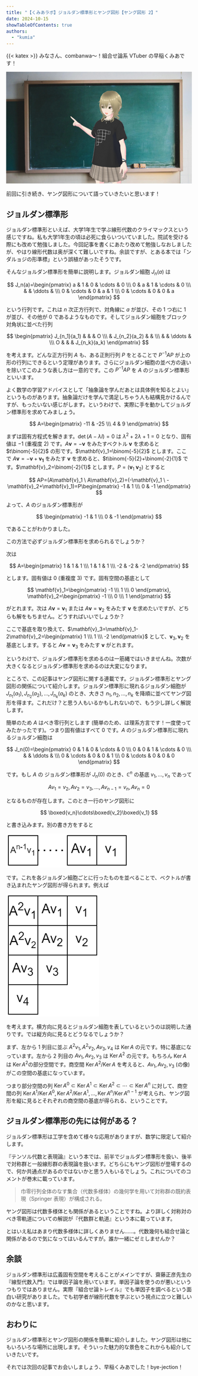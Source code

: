 ```yaml
---
title: "【くみあラボ】ジョルダン標準形とヤング図形【ヤング図形 2】"
date: 2024-10-15
showTableOfContents: true
authors:
  - "kumia"
---
```


{{< katex >}}
みなさん、combanwa～！組合せ論系 VTuber の早稲くみあです！

![kumia](./featured.png)

前回に引き続き、ヤング図形について語っていきたいと思います！

## ジョルダン標準形

ジョルダン標準形といえば、大学1年生で学ぶ線形代数のクライマックスという感じですね。私も大学1年生の頃は必死に食らいついていました。院試を受ける際にも改めて勉強しました。今回記事を書くにあたり改めて勉強しなおしましたが、やはり線形代数は奥が深くて難しいですね。余談ですが、とある本では「ンダルョジの形準標」という誤植があったそうです。

そんなジョルダン標準形を簡単に説明します。ジョルダン細胞 $J_n(a)$ は

$$
J_n(a)=\begin{pmatrix}
a & 1 & 0 & \cdots & 0 \\\
0 & a & 1 & \cdots & 0 \\\
& & \ddots & \\\
0 & \cdots & 0 & a & 1 \\\
0 & \cdots & 0 & 0 & a
\end{pmatrix}
$$

という行列です。これは $n$ 次正方行列で、対角線に $a$ が並び、その 1 つ右に 1 が並び、その他が 0 であるようなものです。そしてジョルダン細胞をブロック対角状に並べた行列

$$
\begin{pmatrix}
J_{n_1}(a_1) & & & O \\\
& J_{n_2}(a_2) & & \\\
& & \ddots & \\\
O & & & J_{n_k}(a_k)
\end{pmatrix}
$$

を考えます。どんな正方行列 $A$ も、ある正則行列 $P$ をとることで $P^{-1}AP$ が上の形の行列にできるという定理があります。さらにジョルダン細胞の並べ方の違いを除いてこのような表し方は一意的です。この $P^{-1}AP$ を $A$ のジョルダン標準形といいます。

よく数学の学習アドバイスとして「抽象論を学んだあとは具体例を知るとよい」というものがあります。抽象論だけを学んで満足しちゃう人も結構見かけるんですが、もったいない感じがします。というわけで、実際に手を動かしてジョルダン標準形を求めてみましょう。

$$
A=\begin{pmatrix}
-11 & -25 \\\
4 & 9
\end{pmatrix}
$$

まずは固有方程式を解きます。$\det(A-\lambda I)=0$ は $\lambda^2+2\lambda+1=0$ となり、固有値は $-1$ (重複度 2) です。$A\mathbf{v}=-\mathbf{v}$ をみたすベクトル $\mathbf{v}$ を求めると $t\binom{-5}{2}$ の形です。$\mathbf{v}_1=\binom{-5}{2}$ とします。ここで $A\mathbf{v}=-\mathbf{v}+\mathbf{v_1}$ をみたす $\mathbf{v}$ を求めると、$t\binom{-5}{2}+\binom{-2}{1}$ です。$\mathbf{v}_2=\binom{-2}{1}$ とします。$P=(\mathbf{v}_1 \ \mathbf{v}_2)$ とすると

$$
AP=(A\mathbf{v}_1 \ A\mathbf{v}_2)=(-\mathbf{v}_1 \ -\mathbf{v}_2+\mathbf{v}_1)=P\begin{pmatrix} -1 & 1 \\\ 0 & -1 \end{pmatrix}
$$

よって、$A$ のジョルダン標準形が

$$
\begin{pmatrix} -1 & 1 \\\ 0 & -1 \end{pmatrix}
$$

であることがわかりました。

この方法で必ずジョルダン標準形を求められるでしょうか？

次は

$$
A=\begin{pmatrix}
1 & 1 & 1 \\\
1 & 1 & 1 \\\
-2 & -2 & -2
\end{pmatrix}
$$

とします。固有値は 0 (重複度 3) です。固有空間の基底として

$$
\mathbf{v}_1=\begin{pmatrix} -1 \\\ 1 \\\ 0 \end{pmatrix}, \mathbf{v}_2=\begin{pmatrix} -1 \\\ 0 \\\ 1 \end{pmatrix}
$$

がとれます。次は $A\mathbf{v}=\mathbf{v}_1$ または $A\mathbf{v}=\mathbf{v}_2$ をみたす $\mathbf{v}$ を求めたいですが、どちらも解をもちません。どうすればいいでしょうか？

ここで基底を取り換えて、$\mathbf{v}_3=\mathbf{v}_1-2\mathbf{v}_2=\begin{pmatrix} 1 \\\ 1 \\\ -2 \end{pmatrix}$ として、$\mathbf{v}_3,\mathbf{v}_2$ を基底とします。すると $A\mathbf{v}=\mathbf{v}_3$ をみたす $\mathbf{v}$ がとれます。

というわけで、ジョルダン標準形を求めるのは一筋縄ではいきませんね。次数が大きくなるとジョルダン標準形を求めるのは大変になります。

ところで、この記事はヤング図形に関する連載です。ジョルダン標準形とヤング図形の関係について紹介します。ジョルダン標準形に現れるジョルダン細胞が $J_{n_1}(a_1), J_{n_2}(a_2),\ldots, J_{n_k}(a_k)$ のとき、大きさ $n_1,n_2,\ldots,n_k$ を降順に並べてヤング図形を得ます。これだけ？と思う人もいるかもしれないので、もう少し詳しく解説します。

簡単のため $A$ はべき零行列とします (簡単のため、は理系方言です！一度使ってみたかったです)。つまり固有値はすべて 0 です。$A$ のジョルダン標準形に現れるジョルダン細胞は

$$
J_n(0)=\begin{pmatrix}
0 & 1 & 0 & \cdots & 0 \\\
0 & 0 & 1 & \cdots & 0 \\\
& & \ddots & \\\
0 & \cdots & 0 & 0 & 1 \\\
0 & \cdots & 0 & 0 & 0
\end{pmatrix}
$$

です。もし $A$ の ジョルダン標準形が $J_n(0)$ のとき、$\mathbb{C}^n$ の基底 $v_1,\ldots,v_n$ であって

$$
Av_1=v_2, Av_2=v_3,\ldots,Av_{n-1}=v_n, Av_n=0
$$

となるものが存在します。このとき一行のヤング図形に

$$
\boxed{v_n}\cdots\boxed{v_2}\boxed{v_1}
$$

と書き込みます。別の書き方をすると

![image](./S1SMwmtkyx.png)

です。これを各ジョルダン細胞ごとに行ったものを並べることで、ベクトルが書き込まれたヤング図形が得られます。例えば

![image](./B1VHU7YJJx.png)

を考えます。横方向に見るとジョルダン細胞を表しているというのは説明した通りです。では縦方向に見るとどうなるでしょうか？

まず、左から 1 列目に並ぶ $A^2v_1,A^2v_2,Av_3,v_4$ は $\operatorname{Ker}A$ の元です。特に基底になっています。左から 2 列目の $Av_1,Av_2,v_3$ は $\operatorname{Ker}A^2$ の元です。もちろん $\operatorname{Ker}A$ は $\operatorname{Ker}A^2$の部分空間です。商空間 $\operatorname{Ker}A^2/\operatorname{Ker}A$ を考えると、$Av_1,Av_2,v_3$ (の像) がこの空間の基底になっています。

つまり部分空間の列 $\operatorname{Ker}A^0\subset \operatorname{Ker}A^1\subset \operatorname{Ker}A^2\subset\cdots\subset \operatorname{Ker}A^n$ に対して、商空間の列 $\operatorname{Ker}A^1/\operatorname{Ker}A^0, \operatorname{Ker}A^2/\operatorname{Ker}A^1,\ldots,\operatorname{Ker}A^n/\operatorname{Ker}A^{n-1}$ が考えられ、ヤング図形を縦に見るとそれぞれの商空間の基底が得られる、ということです。

## ジョルダン標準形の先には何がある？

ジョルダン標準形は工学を含めて様々な応用がありますが、数学に限定して紹介します。

『テンソル代数と表現論』という本では、前半でジョルダン標準形を扱い、後半で対称群と一般線形群の表現論を扱います。どちらにもヤング図形が登場するので、何か共通点があるのではないかと思う人もいるでしょう。これについてのコメントが巻末に載っています。

> 巾零行列全体のなす集合（代数多様体）の幾何学を用いて対称群の既約表現（Springer 表現）が構成される。

ヤング図形は代数多様体とも関係があるということですね。より詳しく対称対のべき零軌道についての解説が『代数群と軌道』という本に載っています。

とはいえ私はあまり代数多様体に詳しくありません……。代数幾何も組合せ論と関係があるので気になってはいるんですが。誰か一緒にゼミしませんか？

## 余談

ジョルダン標準形は広義固有空間を考えることがメインですが、齋藤正彦先生の『線型代数入門』では単因子論を用いています。単因子論を使うのが悪いというつもりではありません。実際『組合せ論トレイル』でも単因子を調べるという面白い研究がありました。でも初学者が線形代数を学ぶという視点に立つと難しいのかなと思います。

## おわりに

ジョルダン標準形とヤング図形の関係を簡単に紹介しました。ヤング図形は他にもいろいろな場所に出現します。そういった魅力的な景色をこれからも紹介していきたいです。

それでは次回の記事でお会いしましょう、早稲くみあでした！bye-jection！